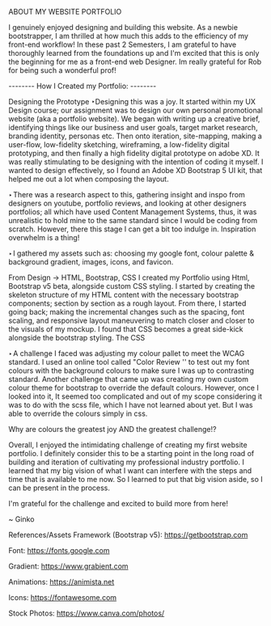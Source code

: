 ABOUT MY WEBSITE PORTFOLIO

I genuinely enjoyed designing and building this website. As a newbie bootstrapper, I am thrilled at how much this adds to the efficiency of my front-end workflow! In these past 2 Semesters, I am grateful to have thoroughly learned from the foundations up and I'm excited that this is only the beginning for me as a front-end web Designer. Im really grateful for Rob for being such a wonderful prof!

-------- How I Created my Portfolio: --------

Designing the Prototype
‣Designing this was a joy. It started within my UX Design course; our assignment was to design our own personal promotional website (aka a portfolio website). We began with writing up a creative brief, identifying things like our business and user goals, target market research, branding identity, personas etc. Then onto iteration, site-mapping, making a user-flow, low-fidelity sketching, wireframing, a low-fidelity digital prototyping, and then finally a high fidelity digital prototype on adobe XD. It was really stimulating to be designing with the intention of coding it myself. I wanted to design effectively, so I found an Adobe XD Bootstrap 5 UI kit, that helped me out a lot when composing the layout.

‣ There was a research aspect to this, gathering insight and inspo from designers on youtube, portfolio reviews, and looking at other designers portfolios; all which have used Content Management Systems, thus, it was unrealistic to hold mine to the same standard since I would be coding from scratch. However, there this stage I can get a bit too indulge in. Inspiration overwhelm is a thing!

‣ I gathered my assets such as: choosing my google font, colour palette & background gradient, images, icons, and favicon.

From Design -> HTML, Bootstrap, CSS
I created my Portfolio using Html, Bootstrap v5 beta, alongside custom CSS styling. I started by creating the skeleton structure of my HTML content with the necessary bootstrap components; section by section as a rough layout. From there, I started going back; making the incremental changes such as the spacing, font scaling, and responsive layout maneuvering to match closer and closer to the visuals of my mockup. I found that CSS becomes a great side-kick alongside the bootstrap styling. The CSS

‣ A challenge I faced was adjusting my colour pallet to meet the WCAG standard. I used an online tool called "Color Review '' to test out my font colours with the background colours to make sure I was up to contrasting standard. Another challenge that came up was creating my own custom colour theme for bootstrap to override the default colours. However, once I looked into it, It seemed too complicated and out of my scope considering it was to do with the scss file, which I have not learned about yet. But I was able to override the colours simply in css.

Why are colours the greatest joy AND the greatest challenge!?

Overall, I enjoyed the intimidating challenge of creating my first website portfolio. I definitely consider this to be a starting point in the long road of building and iteration of cultivating my professional industry portfolio. I learned that my big vision of what I want can interfere with the steps and time that is available to me now. So I learned to put that big vision aside, so I can be present in the process.

I'm grateful for the challenge and excited to build more from here!

~ Ginko

References/Assets
Framework (Bootstrap v5): https://getbootstrap.com

Font: https://fonts.google.com

Gradient: https://www.grabient.com

Animations: https://animista.net

Icons: https://fontawesome.com

Stock Photos: https://www.canva.com/photos/
